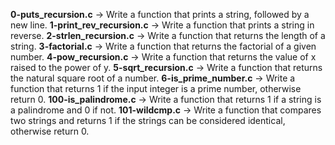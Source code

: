 **0-puts_recursion.c** -> Write a function that prints a string, followed by a new line.
**1-print_rev_recursion.c** -> Write a function that prints a string in reverse.
**2-strlen_recursion.c** -> Write a function that returns the length of a string.
**3-factorial.c** -> Write a function that returns the factorial of a given number.
**4-pow_recursion.c** -> Write a function that returns the value of x raised to the power of y.
**5-sqrt_recursion.c** -> Write a function that returns the natural square root of a number.
**6-is_prime_number.c** -> Write a function that returns 1 if the input integer is a prime number, otherwise return 0.
**100-is_palindrome.c** -> Write a function that returns 1 if a string is a palindrome and 0 if not.
**101-wildcmp.c** -> Write a function that compares two strings and returns 1 if the strings can be considered identical, otherwise return 0.

